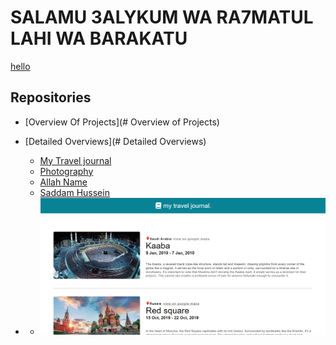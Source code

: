 # SALAMU 3ALYKUM WA RA7MATUL LAHI WA BARAKATU

<a className="testStyle" href="https://google.com">hello</a>

## Repositories
- [Overview Of Projects](# Overview of Projects)

- [Detailed Overviews](# Detailed Overviews)
  - [My Travel journal](https://munib36.github.io/mytraveljournal/README.md)
  - [Photography](https://google.com)
  - [Allah Name](https://munib36.github.io/allahName)
  - [Saddam Hussein](https://munib36.github.io/aug2023/saddam.html)
- 
  - ![!](./mytraveljournal/public/Screenshot.png)
  
